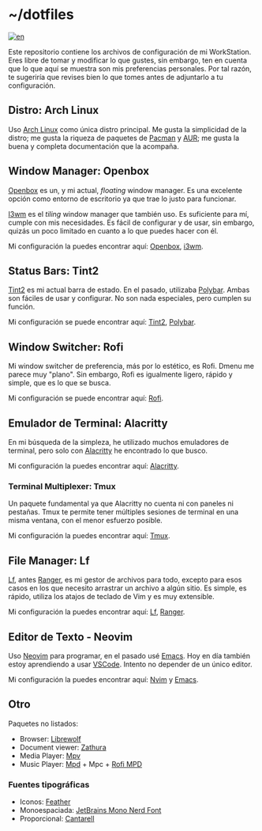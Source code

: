 # ~/dotfiles

[![en](https://img.shields.io/badge/lang-en-red.svg)](./README.en.md)

Este repositorio contiene los archivos de configuración de mi WorkStation. Eres libre de tomar y modificar lo que gustes, sin embargo, ten en cuenta que lo que aquí se muestra son mis preferencias personales. Por tal razón, te sugeriría que revises bien lo que tomes antes de adjuntarlo a tu configuración.

## Distro: Arch Linux

Uso [Arch Linux](https://archlinux.org/) como única distro principal. Me gusta la simplicidad de la distro; me gusta la riqueza de paquetes de [Pacman](https://archlinux.org/packages/) y [AUR](https://aur.archlinux.org/); me gusta la buena y completa documentación que la acompaña.

## Window Manager: Openbox

[Openbox](http://openbox.org) es un, y mi actual, *floating* window manager. Es una excelente opción como entorno de escritorio ya que trae lo justo para funcionar.

[I3wm](https://i3wm.org/) es el *tiling* window manager que también uso. Es suficiente para mí, cumple con mis necesidades. Es fácil de configurar y de usar, sin embargo, quizás un poco limitado en cuanto a lo que puedes hacer con él.

Mi configuración la puedes encontrar aquí: [Openbox](.config/openbox/), [i3wm](.config/i3/).

## Status Bars: Tint2

[Tint2](https://github.com/o9000/tint2) es mi actual barra de estado. En el pasado, utilizaba [Polybar](https://polybar.github.io/). Ambas son fáciles de usar y configurar. No son nada especiales, pero cumplen su función.

Mi configuración se puede encontrar aquí: [Tint2](.config/tint2), [Polybar](.config/polybar).

## Window Switcher: Rofi

Mi window switcher de preferencia, más por lo estético, es Rofi. Dmenu me parece muy "plano". Sin embargo, Rofi es igualmente ligero, rápido y simple, que es lo que se busca.

Mi configuración se puede encontrar aquí: [Rofi](.config/rofi).

## Emulador de Terminal: Alacritty

En mi búsqueda de la simpleza, he utilizado muchos emuladores de terminal, pero solo con [Alacritty](https://alacritty.org/) he encontrado lo que busco.

Mi configuración la puedes encontrar aquí: [Alacritty](.config/alacritty/).

### Terminal Multiplexer: Tmux

Un paquete fundamental ya que Alacritty no cuenta ni con paneles ni pestañas. Tmux te permite tener múltiples sesiones de terminal en una misma ventana, con el menor esfuerzo posible.

Mi configuración la puedes encontrar aquí: [Tmux](.config/tmux/tmux.conf).

## File Manager: Lf

[Lf](https://github.com/gokcehan/lf), antes [Ranger](https://github.com/ranger/ranger), es mi gestor de archivos para todo, excepto para esos casos en los que necesito arrastrar un archivo a algún sitio. Es simple, es rápido, utiliza los atajos de teclado de Vim y es muy extensible.

Mi configuración la puedes encontrar aquí: [Lf](.config/lf), [Ranger](.config/ranger).

## Editor de Texto - Neovim

Uso [Neovim](https://neovim.io/) para programar, en el pasado usé [Emacs](https://www.gnu.org/software/emacs/). Hoy en día también estoy aprendiendo a usar [VSCode](https://code.visualstudio.com/). Intento no depender de un único editor.

Mi configuración la puedes encontrar aquí: [Nvim](.config/nvim/) y [Emacs](.config/emacs/).

## Otro

Paquetes no listados:

- Browser: [Librewolf](https://librewolf.net/)
- Document viewer: [Zathura](https://wiki.archlinux.org/title/Zathura)
- Media Player: [Mpv](https://wiki.archlinux.org/title/Mpv)
- Music Player: [Mpd](https://wiki.archlinux.org/title/Music_Player_Daemon) + Mpc + [Rofi MPD](https://github.com/xgabrielmorales/rofi-mpd)

### Fuentes tipográficas

- Iconos: [Feather](https://github.com/AT-UI/feather-font)
- Monoespaciada: [JetBrains Mono Nerd Font](https://www.jetbrains.com/lp/mono/)
- Proporcional: [Cantarell](https://fonts.google.com/specimen/Cantarell)
